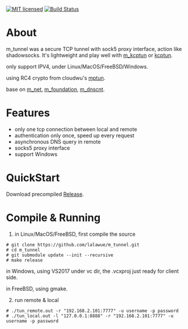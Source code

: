 
[![MIT licensed][1]][2]  [![Build Status][3]][4]

[1]: https://img.shields.io/badge/license-MIT-blue.svg
[2]: LICENSE

[3]: https://travis-ci.org/lalawue/m_tunnel.svg?branch=master
[4]: https://travis-ci.org/lalawue/m_tunnel



# About

m_tunnel was a secure TCP tunnel with sock5 proxy interface, action like shadowsocks.
It's lightweight and play well with [m_kcptun](https://github.com/lalawue/m_kcptun) or
[kcptun](https://github.com/xtaci/kcptun).

only support IPV4, under Linux/MacOS/FreeBSD/Windows. 

using RC4 crypto from cloudwu's [mptun](https://github.com/cloudwu/mptun).

base on [m_net](https://github.com/lalawue/m_net),
[m_foundation](https://github.com/lalawue/m_foundation),
[m_dnscnt](https://github.com/lalawue/m_dnscnt).



# Features

- only one tcp connection between local and remote
- authentication only once, speed up every request
- asynchronous DNS query in remote
- socks5 proxy interface 
- support Windows




# QuickStart

Download precompiled [Release](https://github.com/lalawue/m_tunnel/releases).





# Compile & Running

1. in Linux/MacOS/FreeBSD, first compile the source

```
# git clone https://github.com/lalawue/m_tunnel.git
# cd m_tunnel
# git submodule update --init --recursive
# make release
```

in Windows, using VS2017 under vc dir, the .vcxproj just ready for client side.

in FreeBSD, using gmake.



2. run remote & local
```
# ./tun_remote.out -r "192.168.2.101:7777" -u username -p password
# ./tun_local.out -l "127.0.0.1:8888" -r "192.168.2.101:7777" -u username -p password
```
